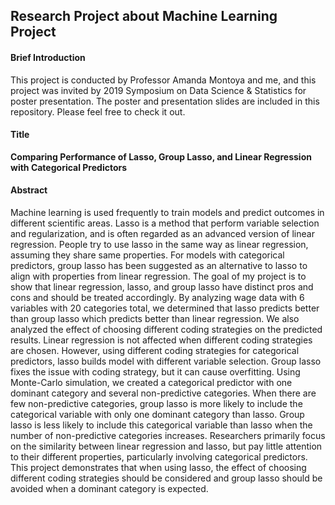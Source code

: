 ## Research Project about Machine Learning Project

#### Brief Introduction
This project is conducted by Professor Amanda Montoya and me, and this project was invited by 2019 Symposium on Data Science & Statistics for poster presentation. The poster and presentation slides are included in this repository. Please feel free to check it out. 

#### Title
**Comparing Performance of Lasso, Group Lasso, and Linear Regression with Categorical Predictors**

#### Abstract

Machine learning is used frequently to train models and predict outcomes in different scientific areas. Lasso is a method that perform variable selection and regularization, and is often regarded as an advanced version of linear regression. People try to use lasso in the same way as linear regression, assuming they share same properties. For models with categorical predictors, group lasso has been suggested as an alternative to lasso to align with properties from linear regression. The goal of my project is to show that linear regression, lasso, and group lasso have distinct pros and cons and should be treated accordingly. By analyzing wage data with 6 variables with 20 categories total, we determined that lasso predicts better than group lasso which predicts better than linear regression. We also analyzed the effect of choosing different coding strategies on the predicted results. Linear regression is not affected when different coding strategies are chosen. However, using different coding strategies for categorical predictors, lasso builds model with different variable selection. Group lasso fixes the issue with coding strategy, but it can cause overfitting. Using Monte-Carlo simulation, we created a categorical predictor with one dominant category and several non-predictive categories. When there are few non-predictive categories, group lasso is more likely to include the categorical variable with only one dominant category than lasso. Group lasso is less likely to include this categorical variable than lasso when the number of non-predictive categories increases. Researchers primarily focus on the similarity between linear regression and lasso, but pay little attention to their different properties, particularly involving categorical predictors. This project demonstrates that when using lasso, the effect of choosing different coding strategies should be considered and group lasso should be avoided when a dominant category is expected.
